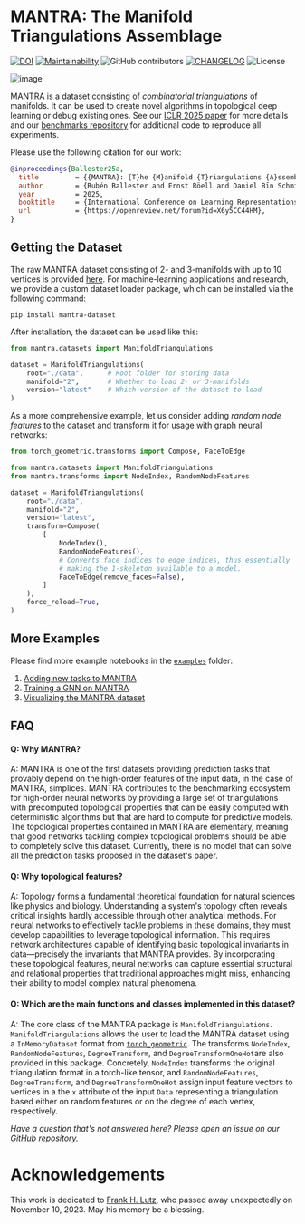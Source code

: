 # MANTRA: The Manifold Triangulations Assemblage

[![DOI](https://zenodo.org/badge/DOI/10.5281/zenodo.14103581.svg)](https://doi.org/10.5281/zenodo.14103581) [![Maintainability](https://api.codeclimate.com/v1/badges/82f86d7e2f0aae342055/maintainability)](https://codeclimate.com/github/aidos-lab/mantra/maintainability) ![GitHub contributors](https://img.shields.io/github/contributors/aidos-lab/MANTRA) [![CHANGELOG](https://img.shields.io/badge/Changelog--default)](https://github.com/aidos-lab/mantra/blob/main/CHANGELOG.md) ![License](https://img.shields.io/github/license/aidos-lab/MANTRA) 

![image](_static/manifold_triangulation_orbit.gif)

MANTRA is a dataset consisting of *combinatorial triangulations* of
manifolds. It can be used to create novel algorithms in topological
deep learning or debug existing ones. See our [ICLR 2025
paper](https://openreview.net/pdf?id=X6y5CC44HM) for more details and
our [benchmarks repository](https://github.com/aidos-lab/mantra-benchmarks) for
additional code to reproduce all experiments.

Please use the following citation for our work:

```bibtex
@inproceedings{Ballester25a,
  title         = {{MANTRA}: {T}he {M}anifold {T}riangulations {A}ssemblage},
  author        = {Rubén Ballester and Ernst Röell and Daniel Bīn Schmid and Mathieu Alain and Sergio Escalera and Carles Casacuberta and Bastian Rieck},
  year          = 2025,
  booktitle     = {International Conference on Learning Representations},
  url           = {https://openreview.net/forum?id=X6y5CC44HM},
}
```

## Getting the Dataset

The raw MANTRA dataset consisting of $2$- and $3$-manifolds with up to $10$ vertices 
is provided [here](https://github.com/aidos-lab/mantra/releases/latest). 
For machine-learning applications and research, we provide a custom
dataset loader package, which can be installed via the following command:

```console
pip install mantra-dataset
```

After installation, the dataset can be used like this:

```python
from mantra.datasets import ManifoldTriangulations

dataset = ManifoldTriangulations(
    root="./data",      # Root folder for storing data
    manifold="2",       # Whether to load 2- or 3-manifolds
    version="latest"    # Which version of the dataset to load
)
```

As a more comprehensive example, let us consider adding *random node
features* to the dataset and transform it for usage with graph neural
networks:

```python
from torch_geometric.transforms import Compose, FaceToEdge

from mantra.datasets import ManifoldTriangulations
from mantra.transforms import NodeIndex, RandomNodeFeatures

dataset = ManifoldTriangulations(
    root="./data",
    manifold="2",
    version="latest",
    transform=Compose(
        [
            NodeIndex(),
            RandomNodeFeatures(),
            # Converts face indices to edge indices, thus essentially
            # making the 1-skeleton available to a model.
            FaceToEdge(remove_faces=False),
        ]
    ),
    force_reload=True,
)
```

## More Examples 

Please find more example notebooks in the [`examples`](/examples)
folder:

1. [Adding new tasks to MANTRA](/examples/adding_new_task.ipynb)
2. [Training a GNN on MANTRA](/examples/train_gnn.ipynb)
3. [Visualizing the MANTRA dataset](/examples/visualize_data.ipynb)

## FAQ

#### Q: Why MANTRA?
A: MANTRA is one of the first datasets providing prediction tasks that provably depend on the high-order features of the input data, in the case of MANTRA, simplices. MANTRA contributes to the benchmarking ecosystem for high-order neural networks by providing a large set of triangulations with precomputed topological properties that can be easily computed with deterministic algorithms but that are hard to compute for predictive models. The topological properties contained in MANTRA are elementary, meaning that good networks tackling complex topological problems should be able to completely solve this dataset. Currently, there is no model that can solve all the prediction tasks proposed in the dataset's paper. 

#### Q: Why topological features?
A: Topology forms a fundamental theoretical foundation for natural sciences like physics and biology. Understanding a system's topology often reveals critical insights hardly accessible through other analytical methods. For neural networks to effectively tackle problems in these domains, they must develop capabilities to leverage topological information. This requires network architectures capable of identifying basic topological invariants in data—precisely the invariants that MANTRA provides. By incorporating these topological features, neural networks can capture essential structural and relational properties that traditional approaches might miss, enhancing their ability to model complex natural phenomena.


#### Q: Which are the main functions and classes implemented in this dataset?
A: The core class of the MANTRA package is `ManifoldTriangulations`. `ManifoldTriangulations` allows the user to load the MANTRA dataset using a `InMemoryDataset` format from [`torch_geometric`]([`torch_geometric`](https://pytorch-geometric.readthedocs.io/en/latest/)). The transforms `NodeIndex`, `RandomNodeFeatures`, `DegreeTransform`, and `DegreeTransformOneHot`are also provided in this package. Concretely, `NodeIndex` transforms the original triangulation format in a torch-like tensor, and `RandomNodeFeatures`, `DegreeTransform`, and `DegreeTransformOneHot` assign input feature vectors to vertices in a the `x` attribute of the input `Data` representing a triangulation based either on random features or on the degree of each vertex, respectively.

*Have a question that's not answered here? Please open an issue on our GitHub repository.*

# Acknowledgements

This work is dedicated to [Frank H. Lutz](https://www3.math.tu-berlin.de/IfM/Nachrufe/Frank_Lutz/stellar/),
who passed away unexpectedly on November 10, 2023. May his memory be
a blessing.
